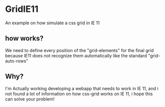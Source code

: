 # GridIE11
An example on how simulate a css grid in IE 11
## how works?
We need to define every position of the "grid-elements" for the final grid because IE11 does not recognize them automatically like the standard "grid-auto-rows"
## Why?
I'm Actually working developing a webapp that needs to work in IE 11, and i not found a lot of information on how css-grid works on IE 11, i hope this can solve your problem!
